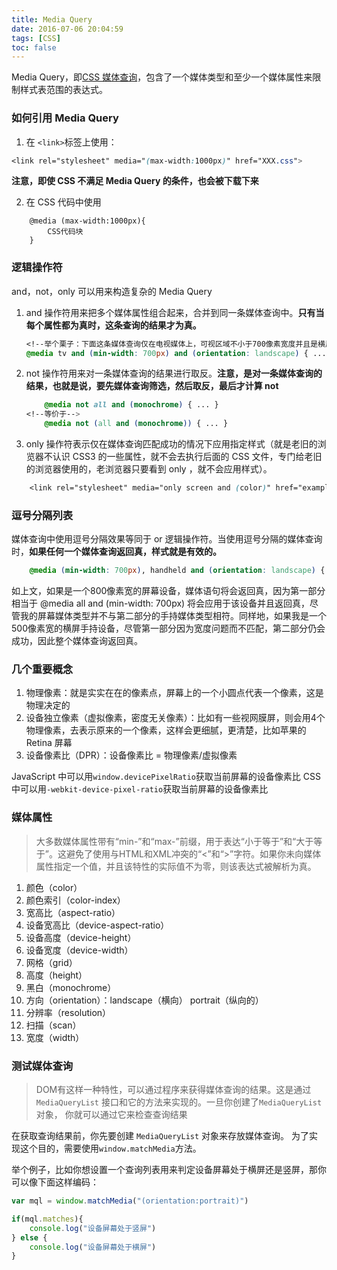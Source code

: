 ```yaml
---
title: Media Query
date: 2016-07-06 20:04:59
tags: [CSS]
toc: false 
---
```


Media Query，即[CSS 媒体查询](https://developer.mozilla.org/zh-CN/docs/Web/Guide/CSS/Media_queries)，包含了一个媒体类型和至少一个媒体属性来限制样式表范围的表达式。

### 如何引用 Media Query

1. 在 `<link>`标签上使用：
```CSS
<link rel="stylesheet" media="(max-width:1000px)" href="XXX.css">
```

**注意，即使 CSS 不满足 Media Query 的条件，也会被下载下来**

2. 在 CSS 代码中使用
```
    @media (max-width:1000px){
        CSS代码块
    }
```

### 逻辑操作符

and，not，only 可以用来构造复杂的 Media Query

1. and 操作符用来把多个媒体属性组合起来，合并到同一条媒体查询中。**只有当每个属性都为真时，这条查询的结果才为真。**
    ```CSS
    <!--举个栗子：下面这条媒体查询仅在电视媒体上，可视区域不小于700像素宽度并且是横屏时有效-->
    @media tv and (min-width: 700px) and (orientation: landscape) { ... }
    ```
2. not 操作符用来对一条媒体查询的结果进行取反。**注意，是对一条媒体查询的结果，也就是说，要先媒体查询筛选，然后取反，最后才计算 not**
    ```CSS
        @media not all and (monochrome) { ... }
    <!--等价于-->
        @media not (all and (monochrome)) { ... }
    ```
3. only 操作符表示仅在媒体查询匹配成功的情况下应用指定样式（就是老旧的浏览器不认识 CSS3 的一些属性，就不会去执行后面的 CSS 文件，专门给老旧的浏览器使用的，老浏览器只要看到 only ，就不会应用样式）。
```CSS
    <link rel="stylesheet" media="only screen and (color)" href="example.css" />
```

### 逗号分隔列表
媒体查询中使用逗号分隔效果等同于 or 逻辑操作符。当使用逗号分隔的媒体查询时，**如果任何一个媒体查询返回真，样式就是有效的。**
```CSS
    @media (min-width: 700px), handheld and (orientation: landscape) { ... }
```
如上文，如果是一个800像素宽的屏幕设备，媒体语句将会返回真，因为第一部分相当于 @media all and (min-width: 700px) 将会应用于该设备并且返回真，尽管我的屏幕媒体类型并不与第二部分的手持媒体类型相符。同样地，如果我是一个500像素宽的横屏手持设备，尽管第一部分因为宽度问题而不匹配，第二部分仍会成功，因此整个媒体查询返回真。

### 几个重要概念
1. 物理像素：就是实实在在的像素点，屏幕上的一个小圆点代表一个像素，这是物理决定的
2. 设备独立像素（虚拟像素，密度无关像素）：比如有一些视网膜屏，则会用4个物理像素，去表示原来的一个像素，这样会更细腻，更清楚，比如苹果的 Retina 屏幕
3. 设备像素比（DPR）：设备像素比 = 物理像素/虚拟像素

JavaScript 中可以用`window.devicePixelRatio`获取当前屏幕的设备像素比
CSS 中可以用`-webkit-device-pixel-ratio`获取当前屏幕的设备像素比


### 媒体属性

>大多数媒体属性带有“min-”和“max-”前缀，用于表达“小于等于”和“大于等于”。这避免了使用与HTML和XML冲突的“<”和“>”字符。如果你未向媒体属性指定一个值，并且该特性的实际值不为零，则该表达式被解析为真。

1. 颜色（color）
2. 颜色索引（color-index）
3. 宽高比（aspect-ratio）
4. 设备宽高比（device-aspect-ratio）
5. 设备高度（device-height）
6. 设备宽度（device-width）
7. 网格（grid）
8. 高度（height）
9. 黑白（monochrome）
10. 方向（orientation）：landscape（横向） portrait（纵向的）
11. 分辨率（resolution）
12. 扫描（scan）
13. 宽度（width）

### 测试媒体查询
>DOM有这样一种特性，可以通过程序来获得媒体查询的结果。这是通过 `MediaQueryList` 接口和它的方法来实现的。一旦你创建了`MediaQueryList` 对象， 你就可以通过它来检查查询结果

在获取查询结果前，你先要创建 `MediaQueryList` 对象来存放媒体查询。
为了实现这个目的，需要使用`window.matchMedia`方法。

举个例子，比如你想设置一个查询列表用来判定设备屏幕处于横屏还是竖屏，那你可以像下面这样编码：
```JavaScript    
var mql = window.matchMedia("(orientation:portrait)")

if(mql.matches){
    console.log("设备屏幕处于竖屏")
} else {
    console.log("设备屏幕处于横屏")
}
```



